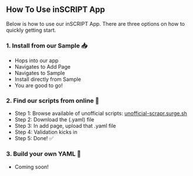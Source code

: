 ## How To Use inSCRIPT App
Below is how to use our inSCRIPT App. There are three options on how to quickly getting start.

### 1. Install from our Sample 📥
- Hops into our app
- Navigates to Add Page
- Navigates to Sample
- Install directly from Sample
- You are good to go!

### 2. Find our scripts from online 🔎
- Step 1: Browse available of unofficial scripts: [unofficial-scrapr.surge.sh](https://unofficial-scrapr.surge.sh)
- Step 2: Download the (.yaml) file
- Step 3: In add page, upload that .yaml file
- Step 4: Validation kicks in
- Step 5: Done! ✅

### 3. Build your own YAML 👷
- Coming soon!
